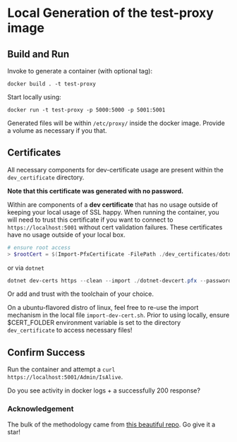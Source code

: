 # Local Generation of the test-proxy image

## Build and Run

Invoke to generate a container (with optional tag):

```
docker build . -t test-proxy
```

Start locally using:

```
docker run -t test-proxy -p 5000:5000 -p 5001:5001
```

Generated files will be within `/etc/proxy/` inside the docker image. Provide a volume as necessary if you that.

## Certificates

All necessary components for dev-certificate usage are present within the `dev_certificate` directory.

**Note that this certificate was generated with no password.**

Within are components of a **dev certificate** that has no usage outside of keeping your local usage of SSL happy. When running the container, you will need to trust this certificate if you want to connect to `https://localhost:5001` without cert validation failures. These certificates have no usage outside of your local box.

```powershell
# ensure root access
> $rootCert = $(Import-PfxCertificate -FilePath ./dev_certificates/dotnet-devcert.pfx -CertStoreLocation 'Cert:\LocalMachine\Root')
```

or via `dotnet`

```powershell
dotnet dev-certs https --clean --import ./dotnet-devcert.pfx --password=""
```

Or add and trust with the toolchain of your choice.

On a ubuntu-flavored distro of linux, feel free to re-use the import mechanism in the local file `import-dev-cert.sh`. Prior to using locally, ensure $CERT_FOLDER environment variable is set to the directory `dev_certificate` to access necessary files!

## Confirm Success

Run the container and attempt a `curl https://localhost:5001/Admin/IsAlive`.

Do you see activity in docker logs + a successfully 200 response?

### Acknowledgement

The bulk of the methodology came from [this beautiful repo](https://github.com/BorisWilhelms/create-dotnet-devcert). Go give it a star!

